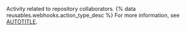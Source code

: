 Activity related to repository collaborators. {% data reusables.webhooks.action_type_desc %} For more information, see [AUTOTITLE](/rest/collaborators/collaborators).
